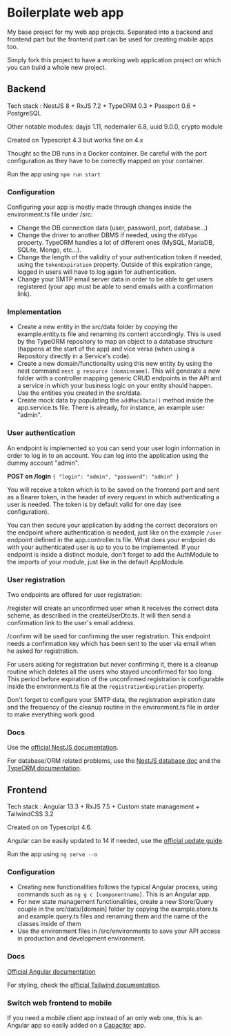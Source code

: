 # Boilerplate web app

My base project for my web app projects. Separated into a backend and frontend part but the frontend part can be used for creating mobile apps too.

Simply fork this project to have a working web application project on which you can build a whole new project.

## Backend

Tech stack : NestJS 8 + RxJS 7.2 + TypeORM 0.3 + Passport 0.6 + PostgreSQL

Other notable modules: dayjs 1.11, nodemailer 6.8, uuid 9.0.0, crypto module

Created on Typescript 4.3 but works fine on 4.x

Thought so the DB runs in a Docker container. Be careful with the port configuration as they have to be correctly mapped on your container.

Run the app using `npm run start`

### Configuration

Configuring your app is mostly made through changes inside the environment.ts file under /src:

- Change the DB connection data (user, password, port, database...)
- Change the driver to another DBMS if needed, using the `dbType` property. TypeORM handles a lot of different ones (MySQL, MariaDB, SQLite, Mongo, etc...).
- Change the length of the validity of your authentication token if needed, using the `tokenExpiration` property. Outside of this expiration range, logged in users will have to log again for authentication.
- Change your SMTP email server data in order to be able to get users registered (your app must be able to send emails with a confirmation link).

### Implementation

- Create a new entity in the src/data folder by copying the example.entity.ts file and renaming its content accordingly. This is used by the TypeORM repository to map an object to a database structure (happens at the start of the app) and vice versa (when using a Repository directly in a Service's code).
- Create a new domain/functionality using this new entity by using the nest command `nest g resource [domainname]`. This will generate a new folder with a controller mapping generic CRUD endpoints in the API and a service in which your business logic on your entity should happen. Use the entities you created in the src/data.
- Create mock data by populating the `addMockData()` method inside the app.service.ts file. There is already, for instance, an example user "admin".

### User authentication

An endpoint is implemented so you can send your user login information in order to log in to an account. You can log into the application using the dummy account "admin".

**POST on /login**
`{
  "login": "admin",
  "password": "admin"
}`

You will receive a token which is to be saved on the frontend part and sent as a Bearer token, in the header of every request in which authenticating a user is needed. The token is by default valid for one day (see configuration).

You can then secure your application by adding the correct decorators on the endpoint where authentication is needed, just like on the example `/user` endpoint defined in the app.controller.ts file. What does your endpoint do with your authenticated user is up to you to be implemented. If your endpoint is inside a distinct module, don't forget to add the AuthModule to the imports of your module, just like in the default AppModule.

### User registration

Two endpoints are offered for user registration:

/register will create an unconfirmed user when it receives the correct data scheme, as described in the createUserDto.ts. It will then send a confirmation link to the user's email address.

/confirm will be used for confirming the user registration. This endpoint needs a confirmation key which has been sent to the user via email when he asked for registration.

For users asking for registration but never confirming it, there is a cleanup routine which deletes all the users who stayed unconfirmed for too long. This period before expiration of the unconfirmed registration is configurable inside the environment.ts file at the `registrationExpiration` property.

Don't forget to configure your SMTP data, the registration expiration date and the frequency of the cleanup routine in the environment.ts file in order to make everything work good.

### Docs

Use the [official NestJS documentation](https://docs.nestjs.com/).

For database/ORM related problems, use the [NestJS database doc](https://docs.nestjs.com/techniques/database) and the [TypeORM documentation](https://typeorm.io/).

## Frontend

Tech stack : Angular 13.3 + RxJS 7.5 + Custom state management + TailwindCSS 3.2

Created on on Typescript 4.6.

Angular can be easily updated to 14 if needed, use the [official update guide](https://update.angular.io/).

Run the app using `ng serve --o`

### Configuration

- Creating new functionalities follows the typical Angular process, using commands such as `ng g c [componentname]`. This is an Angular app.
- For new state management functionalities, create a new Store/Query couple in the src/data/[domain] folder by copying the example.store.ts and example.query.ts files and renaming them and the name of the classes inside of them
- Use the environment files in /src/environments to save your API access in production and development environment.

### Docs

[Official Angular documentation](https://angular.io/api/core/Component)

For styling, check the [official Tailwind documentation](https://tailwindcss.com/docs/display).

### Switch web frontend to mobile

If you need a mobile client app instead of an only web one, this is an Angular app so easily added on a [Capacitor](https://capacitorjs.com/) app.